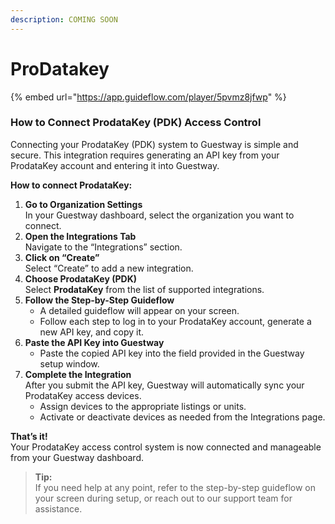 ```yaml
---
description: COMING SOON
---
```


# ProDatakey

{% embed url="https://app.guideflow.com/player/5pvmz8jfwp" %}

### How to Connect ProdataKey (PDK) Access Control

Connecting your ProdataKey (PDK) system to Guestway is simple and secure. This integration requires generating an API key from your ProdataKey account and entering it into Guestway.

**How to connect ProdataKey:**

1. **Go to Organization Settings**\
   In your Guestway dashboard, select the organization you want to connect.
2. **Open the Integrations Tab**\
   Navigate to the “Integrations” section.
3. **Click on “Create”**\
   Select “Create” to add a new integration.
4. **Choose ProdataKey (PDK)**\
   Select **ProdataKey** from the list of supported integrations.
5. **Follow the Step-by-Step Guideflow**
   * A detailed guideflow will appear on your screen.
   * Follow each step to log in to your ProdataKey account, generate a new API key, and copy it.
6. **Paste the API Key into Guestway**
   * Paste the copied API key into the field provided in the Guestway setup window.
7. **Complete the Integration**\
   After you submit the API key, Guestway will automatically sync your ProdataKey access devices.
   * Assign devices to the appropriate listings or units.
   * Activate or deactivate devices as needed from the Integrations page.

**That’s it!**\
Your ProdataKey access control system is now connected and manageable from your Guestway dashboard.

> **Tip:**\
> If you need help at any point, refer to the step-by-step guideflow on your screen during setup, or reach out to our support team for assistance.
